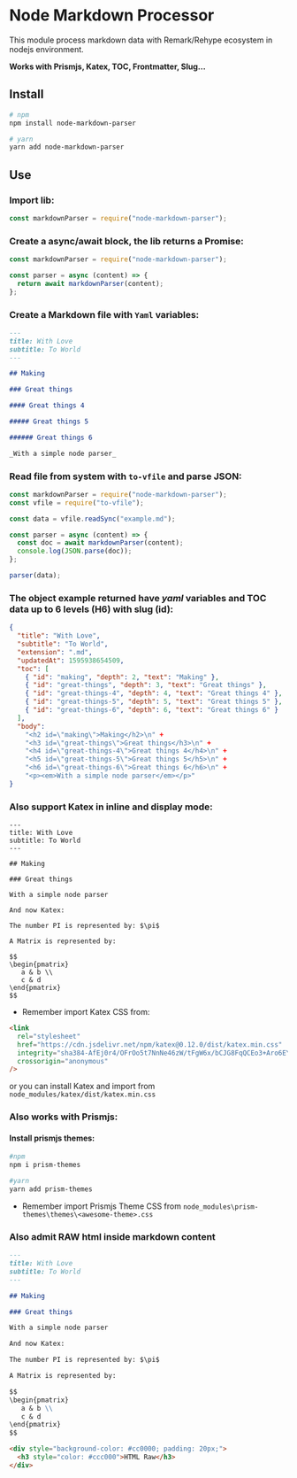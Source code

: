 # Node Markdown Processor

This module process markdown data with Remark/Rehype ecosystem in nodejs environment.

**Works with Prismjs, Katex, TOC, Frontmatter, Slug...**

## Install

```bash
# npm
npm install node-markdown-parser

# yarn
yarn add node-markdown-parser
```

## Use

### Import lib:

```js
const markdownParser = require("node-markdown-parser");
```

### Create a async/await block, the lib returns a Promise:

```js
const markdownParser = require("node-markdown-parser");

const parser = async (content) => {
  return await markdownParser(content);
};
```

### Create a Markdown file with `Yaml` variables:

```md
---
title: With Love
subtitle: To World
---

## Making

### Great things

#### Great things 4

##### Great things 5

###### Great things 6

_With a simple node parser_
```

### Read file from system with `to-vfile` and parse JSON:

```js
const markdownParser = require("node-markdown-parser");
const vfile = require("to-vfile");

const data = vfile.readSync("example.md");

const parser = async (content) => {
  const doc = await markdownParser(content);
  console.log(JSON.parse(doc));
};

parser(data);
```

### The object example returned have _yaml_ variables and TOC data up to 6 levels (H6) with slug (id):

```json
{
  "title": "With Love",
  "subtitle": "To World",
  "extension": ".md",
  "updatedAt": 1595938654509,
  "toc": [
    { "id": "making", "depth": 2, "text": "Making" },
    { "id": "great-things", "depth": 3, "text": "Great things" },
    { "id": "great-things-4", "depth": 4, "text": "Great things 4" },
    { "id": "great-things-5", "depth": 5, "text": "Great things 5" },
    { "id": "great-things-6", "depth": 6, "text": "Great things 6" }
  ],
  "body":
    "<h2 id=\"making\">Making</h2>\n" +
    "<h3 id=\"great-things\">Great things</h3>\n" +
    "<h4 id=\"great-things-4\">Great things 4</h4>\n" +
    "<h5 id=\"great-things-5\">Great things 5</h5>\n" +
    "<h6 id=\"great-things-6\">Great things 6</h6>\n" +
    "<p><em>With a simple node parser</em></p>"
}
```

### Also support Katex in inline and display mode:

```
---
title: With Love
subtitle: To World
---

## Making

### Great things

With a simple node parser

And now Katex:

The number PI is represented by: $\pi$

A Matrix is represented by:

$$
\begin{pmatrix}
   a & b \\
   c & d
\end{pmatrix}
$$

```

- Remember import Katex CSS from:

```html
<link
  rel="stylesheet"
  href="https://cdn.jsdelivr.net/npm/katex@0.12.0/dist/katex.min.css"
  integrity="sha384-AfEj0r4/OFrOo5t7NnNe46zW/tFgW6x/bCJG8FqQCEo3+Aro6EYUG4+cU+KJWu/X"
  crossorigin="anonymous"
/>
```

or you can install Katex and import from `node_modules/katex/dist/katex.min.css`

### Also works with Prismjs:

#### Install prismjs themes:

```bash
#npm
npm i prism-themes

#yarn
yarn add prism-themes
```

- Remember import Prismjs Theme CSS from `node_modules\prism-themes\themes\<awesome-theme>.css`

### Also admit RAW html inside markdown content

```md
---
title: With Love
subtitle: To World
---

## Making

### Great things

With a simple node parser

And now Katex:

The number PI is represented by: $\pi$

A Matrix is represented by:

$$
\begin{pmatrix}
   a & b \\
   c & d
\end{pmatrix}
$$

<div style="background-color: #cc0000; padding: 20px;">
  <h3 style="color: #ccc000">HTML Raw</h3>
</div>
```
